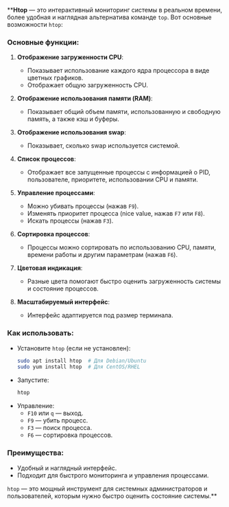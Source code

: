 
****Htop** — это интерактивный мониторинг системы в реальном времени, более удобная и наглядная альтернатива команде `top`. Вот основные возможности `htop`:

### Основные функции:
1. **Отображение загруженности CPU**:
   - Показывает использование каждого ядра процессора в виде цветных графиков.
   - Отображает общую загруженность CPU.

2. **Отображение использования памяти (RAM)**:
   - Показывает общий объем памяти, использованную и свободную память, а также кэш и буферы.

3. **Отображение использования swap**:
   - Показывает, сколько swap используется системой.

4. **Список процессов**:
   - Отображает все запущенные процессы с информацией о PID, пользователе, приоритете, использовании CPU и памяти.

5. **Управление процессами**:
   - Можно убивать процессы (нажав `F9`).
   - Изменять приоритет процесса (nice value, нажав `F7` или `F8`).
   - Искать процессы (нажав `F3`).

6. **Сортировка процессов**:
   - Процессы можно сортировать по использованию CPU, памяти, времени работы и другим параметрам (нажав `F6`).

7. **Цветовая индикация**:
   - Разные цвета помогают быстро оценить загруженность системы и состояние процессов.

8. **Масштабируемый интерфейс**:
   - Интерфейс адаптируется под размер терминала.

### Как использовать:
- Установите `htop` (если не установлен):
  ```bash
  sudo apt install htop  # Для Debian/Ubuntu
  sudo yum install htop  # Для CentOS/RHEL
  ```
- Запустите:
  ```bash
  htop
  ```
- Управление:
  - `F10` или `q` — выход.
  - `F9` — убить процесс.
  - `F3` — поиск процесса.
  - `F6` — сортировка процессов.

### Преимущества:
- Удобный и наглядный интерфейс.
- Подходит для быстрого мониторинга и управления процессами.

`htop` — это мощный инструмент для системных администраторов и пользователей, которым нужно быстро оценить состояние системы.**